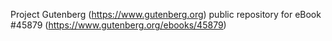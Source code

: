 Project Gutenberg (https://www.gutenberg.org) public repository for eBook #45879 (https://www.gutenberg.org/ebooks/45879)
